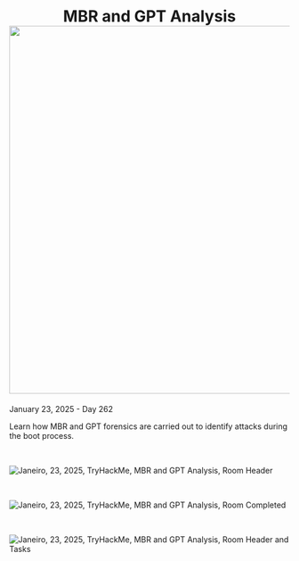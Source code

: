 <h1 align="center">MBR and GPT Analysis<br><img width="660px" src="https://github.com/user-attachments/assets/f460f04d-b05c-4d92-b163-df92c854009e"></h1>

<p>January 23, 2025 - Day 262<br>
<p>Learn how MBR and GPT forensics are carried out to identify attacks during the boot process.</p>

<br>

![Janeiro, 23, 2025, TryHackMe, MBR and GPT Analysis, Room Header](https://github.com/user-attachments/assets/16ca2b5d-bc67-4a83-be7a-69b6f1cbdbd8)



<br>

![Janeiro, 23, 2025, TryHackMe, MBR and GPT Analysis, Room Completed](https://github.com/user-attachments/assets/2805249e-3f8a-4e76-8841-d816596d628a)

<br>

![Janeiro, 23, 2025, TryHackMe, MBR and GPT Analysis, Room Header and Tasks](https://github.com/user-attachments/assets/8d861dff-2317-4513-a736-4bad27fd8b91)


